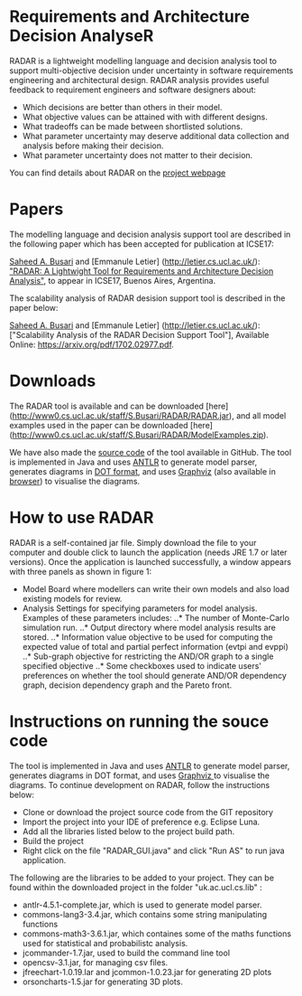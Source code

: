# Requirements and Architecture Decision AnalyseR

RADAR is a lightweight modelling language and decision analysis tool to support multi-objective decision under uncertainty in software requirements engineering and architectural design. RADAR analysis provides  useful feedback to requirement engineers and software designers about:

  - Which decisions are better than others in their model.
  - What objective values can be attained with with different designs.
  - What tradeoffs can be made between shortlisted solutions.
  - What parameter uncertainty may deserve additional data collection and analysis before making their decision.
  - What parameter uncertainty does not matter to their decision.

You can find details about RADAR on the [project webpage](http://www0.cs.ucl.ac.uk/staff/S.Busari/RADAR/)
# Papers
The modelling language and decision analysis support tool are described in the following paper which has been accepted for publication at ICSE17:

[Saheed A. Busari](http://www0.cs.ucl.ac.uk/staff/S.Busari/) and [Emmanule Letier] (http://letier.cs.ucl.ac.uk/): ["RADAR: A Lightwight Tool for Requirements and Architecture Decision Analysis"](http://www0.cs.ucl.ac.uk/staff/S.Busari/RADAR/radar_icse17.pdf), to appear in ICSE17, Buenos Aires, Argentina.

The scalability analysis of RADAR desision support tool is described in the paper below:

[Saheed A. Busari](http://www0.cs.ucl.ac.uk/staff/S.Busari/) and [Emmanule Letier] (http://letier.cs.ucl.ac.uk/): ["Scalability Analysis of the RADAR Decision Support Tool"], Available Online: https://arxiv.org/pdf/1702.02977.pdf.

# Downloads
The RADAR tool is available and can be downloaded [here] (http://www0.cs.ucl.ac.uk/staff/S.Busari/RADAR/RADAR.jar), and all model examples used in the paper can be downloaded [here] (http://www0.cs.ucl.ac.uk/staff/S.Busari/RADAR/ModelExamples.zip).

We have also made the [source code](https://github.com/sbusari/RADAR) of the tool available in GitHub. The tool is implemented in Java and uses [ANTLR](http://www.antlr.org/) to generate model parser, generates diagrams in [DOT format](http://www.graphviz.org/Documentation/dotguide.pdf), and uses [Graphviz](http://graphviz.org/) (also available in [browser](http://webgraphviz.com/)) to visualise the diagrams.

# How to use RADAR
RADAR is a self-contained jar file. Simply download the file to your computer and double click to launch the application (needs JRE 1.7 or later versions). Once the application is launched successfully, a window appears with three panels as shown in figure 1:
  - Model Board where modellers can write their own models and also load existing models for review.
  - Analysis Settings for specifying parameters for model analysis. Examples of these parameters includes:
  ..* The number of Monte-Carlo simulation run.
  ..* Output directory where model analysis results are stored.
  ..* Information value objective to be used for computing the expected value of total and partial perfect information (evtpi and evppi)
  ..* Sub-graph objective for restricting the AND/OR graph to a single specified objective
  ..* Some checkboxes used to indicate users' preferences on whether the tool should generate AND/OR dependency graph, decision dependency graph and the Pareto front.

# Instructions on running the souce code
The tool is implemented in Java and uses [ANTLR](http://www.antlr.org/) to generate model parser, generates diagrams in DOT format, and uses [Graphviz ](http://graphviz.org/)  to visualise the diagrams. To continue development on RADAR, follow the instructions below:

  - Clone or download the project source code from the GIT repository
  - Import the project into your IDE of preference e.g. Eclipse Luna.
  - Add all the libraries listed below to the project build path.
  - Build the project 
  - Right click on the file "RADAR_GUI.java" and click "Run AS" to run java application.
  
The following are the libraries to be added to your project. They can be found within the downloaded project in the folder "uk.ac.ucl.cs.lib" :
  - antlr-4.5.1-complete.jar, which is used to generate model parser. 
  - commons-lang3-3.4.jar, which contains some string manipulating functions
  - commons-math3-3.6.1.jar, which containes some of the maths functions used for statistical and probabilistc analysis.
  - jcommander-1.7.jar, used to build the command line tool
  - opencsv-3.1.jar, for managing  csv files.
  - jfreechart-1.0.19.lar and jcommon-1.0.23.jar for generating 2D plots 
  - orsoncharts-1.5.jar for generating 3D plots.




